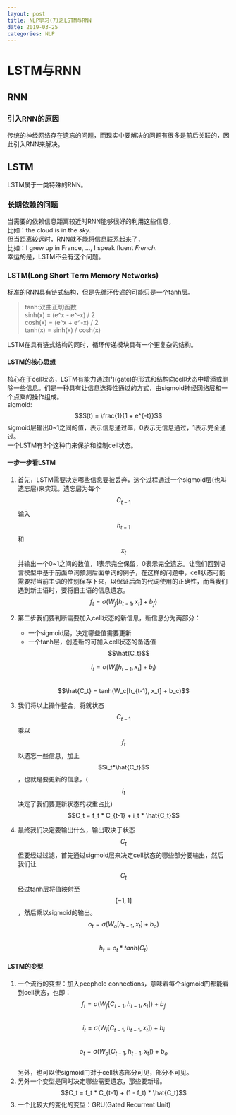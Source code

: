 ```yaml
---
layout: post
title: NLP学习(7)之LSTM与RNN
date: 2019-03-25
categories: NLP
---
```


<script type="text/javascript" src="http://cdn.mathjax.org/mathjax/latest/MathJax.js?config=default"></script>

# LSTM与RNN #  

## RNN ##  

### 引入RNN的原因 ###  

传统的神经网络存在遗忘的问题，而现实中要解决的问题有很多是前后关联的，因此引入RNN来解决。  

## LSTM ##  

LSTM属于一类特殊的RNN。  

### 长期依赖的问题 ###  

当需要的依赖信息距离较近时RNN能够很好的利用这些信息，  
比如：the cloud is in the *sky*.  
但当距离较远时，RNN就不能将信息联系起来了，  
比如：I grew up in France, ..., I speak fluent *French*.  
幸运的是，LSTM不会有这个问题。  

### LSTM(Long Short Term Memory Networks) ###  

标准的RNN具有链式结构，但是先循环传递的可能只是一个tanh层。  
> tanh:双曲正切函数  
> sinh(x) = (e^x - e^-x) / 2  
> cosh(x) = (e^x + e^-x) / 2  
> tanh(x) = sinh(x) / cosh(x)

LSTM在具有链式结构的同时，循环传递模块具有一个更复杂的结构。  

#### LSTM的核心思想 ####  

核心在于cell状态，LSTM有能力通过门(gate)的形式和结构向cell状态中增添或删除一些信息。们是一种具有让信息选择性通过的方式，由sigmoid神经网络层和一个点乘的操作组成。  
sigmoid:  
$$S(t) = \frac{1}{1 + e^{-t}}$$
sigmoid层输出0~1之间的值，表示信息通过率，0表示无信息通过，1表示完全通过。  
一个LSTM有3个这种门来保护和控制cell状态。  

#### 一步一步看LSTM ####  

1. 首先，LSTM需要决定哪些信息要被丢弃，这个过程通过一个sigmoid层(也叫遗忘层)来实现。遗忘层为每个$$C_{t-1}$$输入$$h_{t-1}$$和$$x_t$$并输出一个0~1之间的数值，1表示完全保留，0表示完全遗忘。让我们回到语言模型中基于前面单词预测后面单词的例子，在这样的问题中，cell状态可能需要将当前主语的性别保存下来，以保证后面的代词使用的正确性，而当我们遇到新主语时，要将旧主语的信息遗忘。  
$$f_t = \sigma(W_f[h_{t-1}, x_t] + b_f)$$  
2. 第二步我们要判断需要加入cell状态的新信息，新信息分为两部分：  

    - 一个sigmoid层，决定哪些值需要更新  
    - 一个tanh层，创造新的可加入cell状态的备选值$$\hat{C_t}$$  

    $$i_t = \sigma(W_i[h_{t-1}, x_t] + b_i)$$  
    $$\hat{C_t} = tanh(W_c[h_{t-1}, x_t] + b_c)$$  
3. 我们将以上操作整合，将就状态$$C_{t-1}$$乘以$$f_t$$以遗忘一些信息，加上$$i_t*\hat{C_t}$$，也就是要更新的信息，($$i_t$$决定了我们要更新状态的权重占比)  
$$C_t = f_t * C_{t-1} + i_t * \hat{C_t}$$  
4. 最终我们决定要输出什么，输出取决于状态$$C_t$$但要经过过滤，首先通过sigmoid层来决定cell状态的哪些部分要输出，然后我们让$$C_t$$经过tanh层将值映射至$$[-1, 1]$$，然后乘以sigmoid的输出。  
$$o_t = \sigma(W_o[h_{t-1}, x_t] + b_o)$$  
$$h_t = o_t * tanh(C_t)$$  

#### LSTM的变型 ####

1. 一个流行的变型：加入peephole connections，意味着每个sigmoid门都能看到cell状态，也即：  
$$f_t = \sigma(W_f[C_{t-1},h_{t-1},x_t]) + b_f$$  
$$i_t = \sigma(W_i[C_{t-1},h_{t-1},x_t]) + b_i$$  
$$o_t = \sigma(W_o[C_{t-1},h_{t-1},x_t]) + b_o$$  
另外，也可以使sigmoid门对于cell状态部分可见，部分不可见。  
2. 另外一个变型是同时决定哪些需要遗忘，那些要新增。  
$$C_t = f_t * C_{t-1} + (1 - f_t) * \hat{C_t}$$  
3. 一个比较大的变化的变型：GRU(Gated Recurrent Unit)